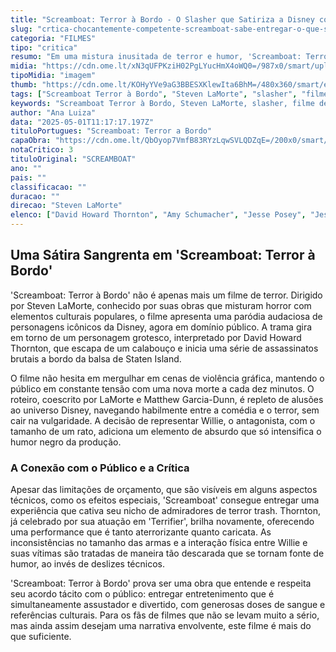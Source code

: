 ```yaml
---
title: "Screamboat: Terror à Bordo - O Slasher que Satiriza a Disney com Sangue e Humor"
slug: "crtica-chocantemente-competente-screamboat-sabe-entregar-o-que-seu-pblico-quer"
categoria: "FILMES"
tipo: "critica"
resumo: "Em uma mistura inusitada de terror e humor, 'Screamboat: Terror à Bordo' traz uma sátira sangrenta aos clássicos da Disney, consolidando-se como um destaque no gênero slasher."
midia: "https://cdn.ome.lt/xN3qUFPKziH02PgLYucHmX4oWQ0=/987x0/smart/uploads/conteudo/fotos/screamboat_topo.png"
tipoMidia: "imagem"
thumb: "https://cdn.ome.lt/KOHyYVe9aG3BBESXKlewIta6BhM=/480x360/smart/extras/conteudos/screamboat_topo.png"
tags: ["Screamboat Terror à Bordo", "Steven LaMorte", "slasher", "filme de terror", "paródia Disney", "David Howard Thornton", "cinema de terror"]
keywords: "Screamboat Terror à Bordo, Steven LaMorte, slasher, filme de terror, paródia Disney, David Howard Thornton, cinema de terror"
author: "Ana Luiza"
data: "2025-05-01T11:17:17.197Z"
tituloPortugues: "Screamboat: Terror a Bordo"
capaObra: "https://cdn.ome.lt/QbOyop7VmfB83RYzLqwSVLQDZqE=/200x0/smart/extras/capas/screamboat_poster.png"
notaCritico: 3
tituloOriginal: "SCREAMBOAT"
ano: ""
pais: ""
classificacao: ""
duracao: ""
direcao: "Steven LaMorte"
elenco: ["David Howard Thornton", "Amy Schumacher", "Jesse Posey", "Jesse Kove", "Brian Quinn", "Tyler Posey", "Allison Pittel"]
---
```


## Uma Sátira Sangrenta em 'Screamboat: Terror à Bordo'

'Screamboat: Terror à Bordo' não é apenas mais um filme de terror. Dirigido por Steven LaMorte, conhecido por suas obras que misturam horror com elementos culturais populares, o filme apresenta uma paródia audaciosa de personagens icônicos da Disney, agora em domínio público. A trama gira em torno de um personagem grotesco, interpretado por David Howard Thornton, que escapa de um calabouço e inicia uma série de assassinatos brutais a bordo da balsa de Staten Island.

O filme não hesita em mergulhar em cenas de violência gráfica, mantendo o público em constante tensão com uma nova morte a cada dez minutos. O roteiro, coescrito por LaMorte e Matthew Garcia-Dunn, é repleto de alusões ao universo Disney, navegando habilmente entre a comédia e o terror, sem cair na vulgaridade. A decisão de representar Willie, o antagonista, com o tamanho de um rato, adiciona um elemento de absurdo que só intensifica o humor negro da produção.

### A Conexão com o Público e a Crítica

Apesar das limitações de orçamento, que são visíveis em alguns aspectos técnicos, como os efeitos especiais, 'Screamboat' consegue entregar uma experiência que cativa seu nicho de admiradores de terror trash. Thornton, já celebrado por sua atuação em 'Terrifier', brilha novamente, oferecendo uma performance que é tanto aterrorizante quanto caricata. As inconsistências no tamanho das armas e a interação física entre Willie e suas vítimas são tratadas de maneira tão descarada que se tornam fonte de humor, ao invés de deslizes técnicos.

'Screamboat: Terror à Bordo' prova ser uma obra que entende e respeita seu acordo tácito com o público: entregar entretenimento que é simultaneamente assustador e divertido, com generosas doses de sangue e referências culturais. Para os fãs de filmes que não se levam muito a sério, mas ainda assim desejam uma narrativa envolvente, este filme é mais do que suficiente.